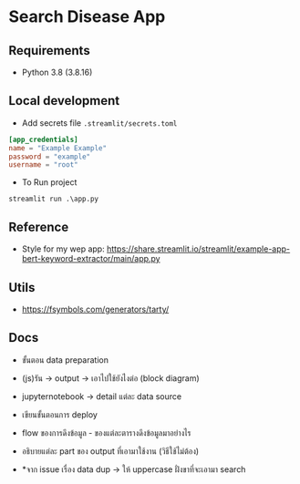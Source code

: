 # Search Disease App

## Requirements

- Python 3.8 (3.8.16)

## Local development

- Add secrets file `.streamlit/secrets.toml`
```toml
[app_credentials]
name = "Example Example"
password = "example"
username = "root"
```

- To Run project

```shell
streamlit run .\app.py
```

## Reference

- Style for my wep app: https://share.streamlit.io/streamlit/example-app-bert-keyword-extractor/main/app.py

## Utils

- https://fsymbols.com/generators/tarty/

## Docs

- ขั้นตอน data preparation
- (js)รัน -> output -> เอาไปใช้ยังไงต่อ (block diagram)
- jupyternotebook -> detail แต่ละ data source

- เขียนขั้นตอนการ deploy
- flow ของการดึงข้อมูล - ของแต่ละตารางดึงข้อมูลมาอย่างไร
- อธิบายแต่ละ part ของ output ที่เอามาใช้งาน (วิธีใช้ไม่ต้อง)
- \*จาก issue เรื่อง data dup -> ให้ uppercase ฝั่งขาที่จะเอามา search
